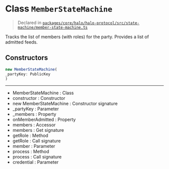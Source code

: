 # Class `MemberStateMachine`
> Declared in [`packages/core/halo/halo-protocol/src/state-machine/member-state-machine.ts`](https://github.com/dxos/protocols/blob/main/packages/core/halo/halo-protocol/src/state-machine/member-state-machine.ts#L23)

Tracks the list of members (with roles) for the party.
Provides a list of admitted feeds.

## Constructors
```ts
new MemberStateMachine(
_partyKey: PublicKey
)
```

---
- MemberStateMachine : Class
- constructor : Constructor
- new MemberStateMachine : Constructor signature
- _partyKey : Parameter
- _members : Property
- onMemberAdmitted : Property
- members : Accessor
- members : Get signature
- getRole : Method
- getRole : Call signature
- member : Parameter
- process : Method
- process : Call signature
- credential : Parameter
